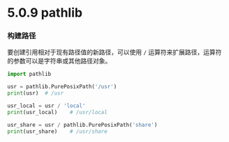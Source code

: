 # 5.0.9 pathlib

<a name="5a7232f3"></a>
### 构建路径

要创建引用相对于现有路径值的新路径，可以使用 `/` 运算符来扩展路径，运算符的参数可以是字符串或其他路径对象。

```python
import pathlib

usr = pathlib.PurePosixPath('/usr')
print(usr)	# /usr

usr_local = usr / 'local'
print(usr_local)	# /usr/local

usr_share = usr / pathlib.PurePosixPath('share')
print(usr_share)	# /usr/share

```

